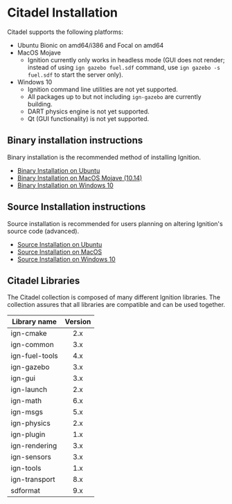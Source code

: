 # Citadel Installation

Citadel supports the following platforms:

 * Ubuntu Bionic on amd64/i386 and Focal on amd64
 * MacOS Mojave
     * Ignition currently only works in headless mode
      (GUI does not render; instead of using `ign gazebo fuel.sdf` command, use
      `ign gazebo -s fuel.sdf` to start the server only).
 * Windows 10
     * Ignition command line utilities are not yet supported.
     * All packages up to but not including `ign-gazebo` are currently building.
     * DART physics engine is not yet supported.
     * Qt (GUI functionality) is not yet supported.


## Binary installation instructions

Binary installation is the recommended method of installing Ignition.

 * [Binary Installation on Ubuntu](install_ubuntu.md)
 * [Binary Installation on MacOS Mojave (10.14)](install_osx.md)
 * [Binary Installation on Windows 10](install_windows.md)

## Source Installation instructions

Source installation is recommended for users planning on altering Ignition's source code (advanced).

 * [Source Installation on Ubuntu](install_ubuntu_src.md)
 * [Source Installation on MacOS](install_osx_src.md)
 * [Source Installation on Windows 10](install_windows_src.md)

## Citadel Libraries

The Citadel collection is composed of many different Ignition libraries. The
collection assures that all libraries are compatible and can be used together.

| Library name       | Version       |
| ------------------ |:-------------:|
|   ign-cmake        |       2.x     |
|   ign-common       |       3.x     |
|   ign-fuel-tools   |       4.x     |
|   ign-gazebo       |       3.x     |
|   ign-gui          |       3.x     |
|   ign-launch       |       2.x     |
|   ign-math         |       6.x     |
|   ign-msgs         |       5.x     |
|   ign-physics      |       2.x     |
|   ign-plugin       |       1.x     |
|   ign-rendering    |       3.x     |
|   ign-sensors      |       3.x     |
|   ign-tools        |       1.x     |
|   ign-transport    |       8.x     |
|   sdformat         |       9.x     |
